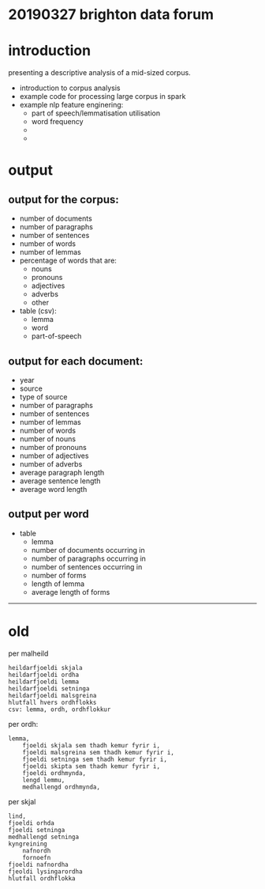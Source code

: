 20190327 brighton data forum
===
# introduction
presenting a descriptive analysis of a mid-sized corpus.

- introduction to corpus analysis
- example code for processing large corpus in spark
- example nlp feature enginering:
    + part of speech/lemmatisation utilisation
    + word frequency
    + 
    + 

# output
## output for the corpus:

- number of documents
- number of paragraphs
- number of sentences
- number of words
- number of lemmas
- percentage of words that are:
    + nouns
    + pronouns
    + adjectives
    + adverbs
    + other
- table (csv):
    + lemma
    + word
    + part-of-speech
## output for each document:
- year
- source
- type of source
- number of paragraphs
- number of sentences
- number of lemmas
- number of words
- number of nouns
- number of pronouns
- number of adjectives
- number of adverbs
- average paragraph length
- average sentence length
- average word length


## output per word
- table 
    + lemma
    + number of documents occurring in
    + number of paragraphs occurring in
    + number of sentences occurring in
    + number of forms
    + length of lemma
    + average length of forms




---
# old
per malheild

    heildarfjoeldi skjala
    heildarfjoeldi ordha
    heildarfjoeldi lemma
    heildarfjoeldi setninga
    heildarfjoeldi malsgreina
    hlutfall hvers ordhflokks
    csv: lemma, ordh, ordhflokkur


per ordh:

    lemma, 
        fjoeldi skjala sem thadh kemur fyrir i,
        fjoeldi malsgreina sem thadh kemur fyrir i,
        fjoeldi setninga sem thadh kemur fyrir i,
        fjoeldi skipta sem thadh kemur fyrir i,
        fjoeldi ordhmynda,
        lengd lemmu,
        medhallengd ordhmynda,

per skjal

    lind,
    fjoeldi orhda
    fjoeldi setninga
    medhallengd setninga
    kyngreining
        nafnordh
        fornoefn
    fjoeldi nafnordha
    fjeoldi lysingarordha
    hlutfall ordhflokka
